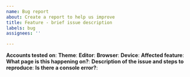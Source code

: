 ```yaml
---
name: Bug report
about: Create a report to help us improve
title: Feature - brief issue description
labels: bug
assignees: ''

---
```


**Accounts tested on**:
**Theme**: 
**Editor**:
**Browser**: 
**Device**:
**Affected feature**:
**What page is this happening on?**: 
**Description of the issue and steps to reproduce**: 
**Is there a console error?**:
